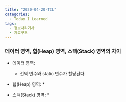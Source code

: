 ```yaml
---
title: "2020-04-20-TIL"
categories:
  - Today I Learned
tags:
  - 정보처리기사
  - 자료구조
---
```


### 데이터 영역, 힙(Heap) 영역, 스택(Stack) 영역의 차이
  - 데이터 영역:
    * 전역 변수와 static 변수가 할당된다.
  
  - 힙(Heap) 영역:
    *
    
  - 스택(Stack) 영역:
    *
